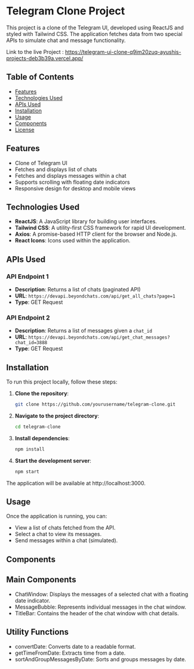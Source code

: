 # Telegram Clone Project

This project is a clone of the Telegram UI, developed using ReactJS and styled with Tailwind CSS. The application fetches data from two special APIs to simulate chat and message functionality.

Link to the live Project : https://telegram-ui-clone-q9im20zuq-ayushis-projects-deb3b39a.vercel.app/

## Table of Contents

- [Features](#features)
- [Technologies Used](#technologies-used)
- [APIs Used](#apis-used)
- [Installation](#installation)
- [Usage](#usage)
- [Components](#components)
- [License](#license)

## Features

- Clone of Telegram UI
- Fetches and displays list of chats
- Fetches and displays messages within a chat
- Supports scrolling with floating date indicators
- Responsive design for desktop and mobile views

## Technologies Used

- **ReactJS**: A JavaScript library for building user interfaces.
- **Tailwind CSS**: A utility-first CSS framework for rapid UI development.
- **Axios**: A promise-based HTTP client for the browser and Node.js.
- **React Icons**: Icons used within the application.

## APIs Used

### API Endpoint 1

- **Description**: Returns a list of chats (paginated API)
- **URL**: `https://devapi.beyondchats.com/api/get_all_chats?page=1`
- **Type**: GET Request

### API Endpoint 2

- **Description**: Returns a list of messages given a `chat_id`
- **URL**: `https://devapi.beyondchats.com/api/get_chat_messages?chat_id=3888`
- **Type**: GET Request

## Installation

To run this project locally, follow these steps:

1. **Clone the repository**:
   ```sh
   git clone https://github.com/yourusername/telegram-clone.git

2. **Navigate to the project directory**:
   ```sh
   cd telegram-clone

3. **Install dependencies**:
   ```sh
   npm install

4. **Start the development server**:
   ```sh
   npm start

The application will be available at http://localhost:3000.

## Usage

Once the application is running, you can:
- View a list of chats fetched from the API.
- Select a chat to view its messages.
- Send messages within a chat (simulated).

## Components

## Main Components

- ChatWindow: Displays the messages of a selected chat with a floating date indicator.
- MessageBubble: Represents individual messages in the chat window.
- TitleBar: Contains the header of the chat window with chat details.

## Utility Functions
- convertDate: Converts date to a readable format.
- getTimeFromDate: Extracts time from a date.
- sortAndGroupMessagesByDate: Sorts and groups messages by date.
